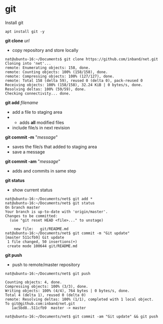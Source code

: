 # git

Install git

```
apt install git -y
```

**git clone** *url*

 - copy repository and store locally

```
nat@ubuntu-16:~/Documents$ git clone https://github.com/inband/net.git
Cloning into 'net'...
remote: Enumerating objects: 158, done.
remote: Counting objects: 100% (158/158), done.
remote: Compressing objects: 100% (127/127), done.
remote: Total 158 (delta 59), reused 0 (delta 0), pack-reused 0
Receiving objects: 100% (158/158), 32.24 KiB | 0 bytes/s, done.
Resolving deltas: 100% (59/59), done.
Checking connectivity... done. 
```

**git add** *filename*
 
 - add a file to staging area
 - * adds **all** modified files
 - include file/s in next revision

**git commit -m** "*message*"

 - saves the file/s that added to staging area
 - save a message

**git commit -am** "*message*"

 - adds and commits in same step


**git status**

 - show current status

```
nat@ubuntu-16:~/Documents/net$ git add *
nat@ubuntu-16:~/Documents/net$ git status
On branch master
Your branch is up-to-date with 'origin/master'.
Changes to be committed:
  (use "git reset HEAD <file>..." to unstage)

	new file:   git/README.md
nat@ubuntu-16:~/Documents/net$ git commit -m "Git update"
[master 511cfb9] Git update
 1 file changed, 50 insertions(+)
 create mode 100644 git/README.md
```

**git push**

 - push to remote/master repository

```
nat@ubuntu-16:~/Documents/net$ git push

Counting objects: 4, done.
Compressing objects: 100% (3/3), done.
Writing objects: 100% (4/4), 764 bytes | 0 bytes/s, done.
Total 4 (delta 1), reused 0 (delta 0)
remote: Resolving deltas: 100% (1/1), completed with 1 local object.
To git@github.com:inband/net.git
   1ac5bd8..511cfb9  master -> master

```


```
nat@ubuntu-16:~/Documents/net$ git commit -am "Git update" && git push
```
